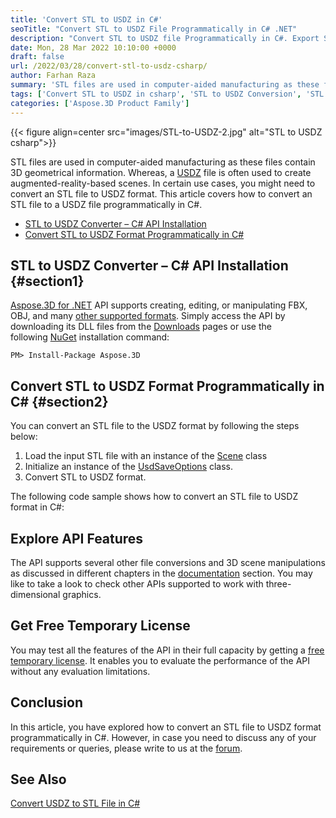 ```yaml
---
title: 'Convert STL to USDZ in C#'
seoTitle: "Convert STL to USDZ File Programmatically in C# .NET"
description: "Convert STL to USDZ file Programmatically in C#. Export STL file to USDZ in .NET or .NET Core framework based applicationss using C#."
date: Mon, 28 Mar 2022 10:10:00 +0000
draft: false
url: /2022/03/28/convert-stl-to-usdz-csharp/
author: Farhan Raza
summary: 'STL files are used in computer-aided manufacturing as these files contain 3D geometrical information. Whereas, a USDZ file is often used to create augmented-reality-based scenes. In certain use cases, you might need to convert an STL file to USDZ format. This article covers how to **convert an STL file to a USDZ file programmatically in C#**.'
tags: ['Convert STL to USDZ in csharp', 'STL to USDZ Conversion', 'STL to USDZ csharp']
categories: ['Aspose.3D Product Family']
---
```




{{< figure align=center src="images/STL-to-USDZ-2.jpg" alt="STL to USDZ csharp">}}


STL files are used in computer-aided manufacturing as these files contain 3D geometrical information. Whereas, a [USDZ][1] file is often used to create augmented-reality-based scenes. In certain use cases, you might need to convert an STL file to USDZ format. This article covers how to convert an STL file to a USDZ file programmatically in C#.

*   [STL to USDZ Converter – C# API Installation][2]
*   [Convert STL to USDZ Format Programmatically in C#][3]

## STL to USDZ Converter – C# API Installation {#section1}

[Aspose.3D for .NET][4] API supports creating, editing, or manipulating FBX, OBJ, and many [other supported formats][5]. Simply access the API by downloading its DLL files from the [Downloads][6] pages or use the following [NuGet][7] installation command:

```
PM> Install-Package Aspose.3D
```

## Convert STL to USDZ Format Programmatically in C# {#section2}

You can convert an STL file to the USDZ format by following the steps below:

1.  Load the input STL file with an instance of the [Scene][8] class
2.  Initialize an instance of the [UsdSaveOptions][9] class.
3.  Convert STL to USDZ format.

The following code sample shows how to convert an STL file to USDZ format in C#:



## Explore API Features

The API supports several other file conversions and 3D scene manipulations as discussed in different chapters in the [documentation][10] section. You may like to take a look to check other APIs supported to work with three-dimensional graphics.

## Get Free Temporary License

You may test all the features of the API in their full capacity by getting a [free temporary license][11]. It enables you to evaluate the performance of the API without any evaluation limitations.

## Conclusion

In this article, you have explored how to convert an STL file to USDZ format programmatically in C#. However, in case you need to discuss any of your requirements or queries, please write to us at the [forum][12].

## See Also

[Convert USDZ to STL File in C#][13]




[1]: https://docs.fileformat.com/3d/usdz/
[2]: #section1
[3]: #section2
[4]: https://products.aspose.com/3d/net/
[5]: https://docs.aspose.com/3d/net/supported-file-formats/
[6]: https://releases.aspose.com/
[7]: https://www.nuget.org/packages/Aspose.3D
[8]: https://apireference.aspose.com/3d/net/aspose.threed/scene
[9]: https://apireference.aspose.com/3d/net/aspose.threed.formats/usdsaveoptions
[10]: https://docs.aspose.com/3d/net/
[11]: https://purchase.aspose.com/temporary-license
[12]: https://forum.aspose.com/c/3d
[13]: https://blog.aspose.com/2022/03/27/usdz-to-stl-csharp/




